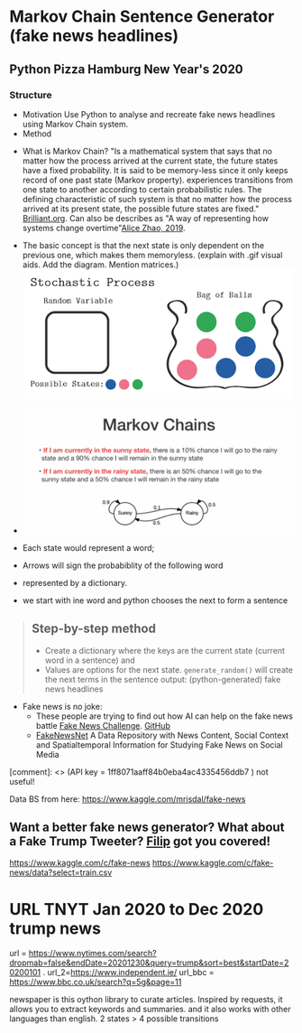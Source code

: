 # Markov Chain Sentence Generator (fake news headlines)
## Python Pizza Hamburg New Year's 2020
### Structure
* Motivation
Use Python to analyse and recreate fake news headlines using Markov Chain system.
* Method
- What is Markov Chain? "Is a mathematical system that says that no matter how the process arrived at the current state,
  the future states have a fixed probability. It is said to be memory-less since it only keeps record of one past state (Markov property).
  experiences transitions from one state to another according to 
  certain probabilistic rules. The defining characteristic of such system is that no matter how the process arrived at 
  its present state, the possible future states are fixed." [Brilliant.org](https://brilliant.org/wiki/markov-chains/).
  Can also be describes as "A way of representing how systems change overtime"[Alice Zhao, 2019](https://youtu.be/MGVdu39gT6k?t=141).
  
- The basic concept is that the next state is only dependent on the previous one, which makes them memoryless.
  (explain with .gif visual aids. Add the diagram. Mention matrices.)
  ![image](img/8izeywKSRU-stochastic-process-not-markov.gif)
- ![img.png](img/illust_mc.png)
- Each state would represent a word;
- Arrows will sign the probabiblity of the following word
- represented by a dictionary.
- we start with ine word and python chooses the next to form a sentence

> ## Step-by-step method
> * Create a dictionary where the keys are the current state (current word in a sentence) and
> * Values are options for the next state.
> `generate_random()` will create the next terms in the sentence
> output: (python-generated) fake news headlines
>  

* Fake news is no joke:
    - These people are trying to find out how AI can help on the fake news battle [Fake News Challenge](http://www.fakenewschallenge.org/). [GitHub](https://github.com/FakeNewsChallenge)
    - [FakeNewsNet](https://arxiv.org/abs/1809.01286) A Data Repository with News Content, Social Context and Spatialtemporal Information for Studying Fake News on Social Media
    

[comment]: <> (API key = 1ff8071aaff84b0eba4ac4335456ddb7 ) not useful!

Data BS from here: https://www.kaggle.com/mrisdal/fake-news

## Want a better fake news generator? What about a Fake Trump Tweeter? [Filip](https://twitter.com/filiphracek/status/708021106188288001) got you covered!
  
https://www.kaggle.com/c/fake-news
https://www.kaggle.com/c/fake-news/data?select=train.csv

# URL TNYT Jan 2020 to Dec 2020 trump news
url = https://www.nytimes.com/search?dropmab=false&endDate=20201230&query=trump&sort=best&startDate=20200101
.
url_2=https://www.independent.ie/
url_bbc = https://www.bbc.co.uk/search?q=5g&page=11

newspaper is this oython library to curate articles. Inspired by requests, it allows you to extract keywords and summaries. and it also works with other languages than english.
2 states > 4 possible transitions
